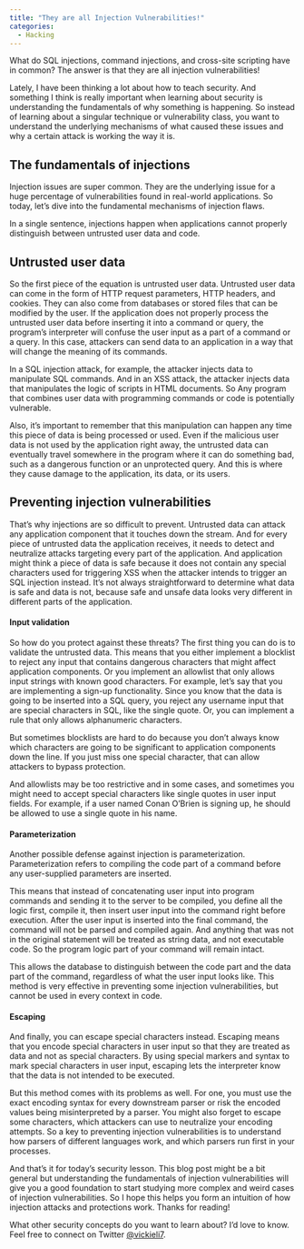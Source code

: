 ```yaml
---
title: "They are all Injection Vulnerabilities!"
categories:
  - Hacking
---
```


What do SQL injections, command injections, and cross-site scripting have in common? The answer is that they are all injection vulnerabilities!

Lately, I have been thinking a lot about how to teach security. And something I think is really important when learning about security is understanding the fundamentals of why something is happening. So instead of learning about a singular technique or vulnerability class, you want to understand the underlying mechanisms of what caused these issues and why a certain attack is working the way it is.


## The fundamentals of injections

Injection issues are super common. They are the underlying issue for a huge percentage of vulnerabilities found in real-world applications. So today, let’s dive into the fundamental mechanisms of injection flaws.

In a single sentence, injections happen when applications cannot properly distinguish between untrusted user data and code.

## Untrusted user data

So the first piece of the equation is untrusted user data. Untrusted user data can come in the form of HTTP request parameters, HTTP headers, and cookies. They can also come from databases or stored files that can be modified by the user. If the application does not properly process the untrusted user data before inserting it into a command or query, the program’s interpreter will confuse the user input as a part of a command or a query. In this case, attackers can send data to an application in a way that will change the meaning of its commands.

In a SQL injection attack, for example, the attacker injects data to manipulate SQL commands. And in an XSS attack, the attacker injects data that manipulates the logic of scripts in HTML documents. So Any program that combines user data with programming commands or code is potentially vulnerable.

Also, it’s important to remember that this manipulation can happen any time this piece of data is being processed or used. Even if the malicious user data is not used by the application right away, the untrusted data can eventually travel somewhere in the program where it can do something bad, such as a dangerous function or an unprotected query. And this is where they cause damage to the application, its data, or its users.

## Preventing injection vulnerabilities

That’s why injections are so difficult to prevent. Untrusted data can attack any application component that it touches down the stream. And for every piece of untrusted data the application receives, it needs to detect and neutralize attacks targeting every part of the application. And application might think a piece of data is safe because it does not contain any special characters used for triggering XSS when the attacker intends to trigger an SQL injection instead. It’s not always straightforward to determine what data is safe and data is not, because safe and unsafe data looks very different in different parts of the application.

#### Input validation

So how do you protect against these threats? The first thing you can do is to validate the untrusted data. This means that you either implement a blocklist to reject any input that contains dangerous characters that might affect application components. Or you implement an allowlist that only allows input strings with known good characters. For example, let’s say that you are implementing a sign-up functionality. Since you know that the data is going to be inserted into a SQL query, you reject any username input that are special characters in SQL, like the single quote. Or, you can implement a rule that only allows alphanumeric characters.

But sometimes blocklists are hard to do because you don’t always know which characters are going to be significant to application components down the line. If you just miss one special character, that can allow attackers to bypass protection.

And allowlists may be too restrictive and in some cases, and sometimes you might need to accept special characters like single quotes in user input fields. For example, if a user named Conan O’Brien is signing up, he should be allowed to use a single quote in his name.

#### Parameterization

Another possible defense against injection is parameterization. Parameterization refers to compiling the code part of a command before any user-supplied parameters are inserted.

This means that instead of concatenating user input into program commands and sending it to the server to be compiled, you define all the logic first, compile it, then insert user input into the command right before execution. After the user input is inserted into the final command, the command will not be parsed and compiled again. And anything that was not in the original statement will be treated as string data, and not executable code. So the program logic part of your command will remain intact.

This allows the database to distinguish between the code part and the data part of the command, regardless of what the user input looks like. This method is very effective in preventing some injection vulnerabilities, but cannot be used in every context in code.

#### Escaping

And finally, you can escape special characters instead. Escaping means that you encode special characters in user input so that they are treated as data and not as special characters. By using special markers and syntax to mark special characters in user input, escaping lets the interpreter know that the data is not intended to be executed.

But this method comes with its problems as well. For one, you must use the exact encoding syntax for every downstream parser or risk the encoded values being misinterpreted by a parser. You might also forget to escape some characters, which attackers can use to neutralize your encoding attempts. So a key to preventing injection vulnerabilities is to understand how parsers of different languages work, and which parsers run first in your processes.

And that’s it for today’s security lesson. This blog post might be a bit general but understanding the fundamentals of injection vulnerabilities will give you a good foundation to start studying more complex and weird cases of injection vulnerabilities. So I hope this helps you form an intuition of how injection attacks and protections work. Thanks for reading!

What other security concepts do you want to learn about? I’d love to know. Feel free to connect on Twitter [@vickieli7](https://twitter.com/vickieli7).
